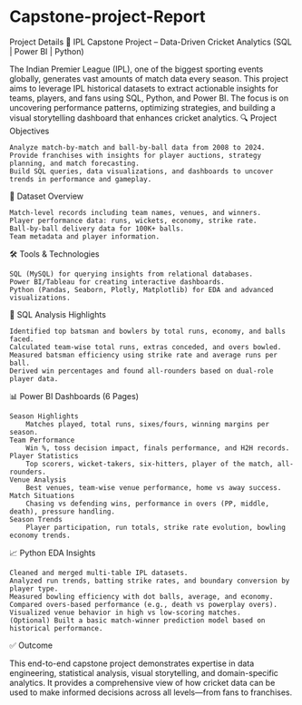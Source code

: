 # Capstone-project-Report

Project Details
🏏 IPL Capstone Project – Data-Driven Cricket Analytics (SQL | Power BI | Python)

The Indian Premier League (IPL), one of the biggest sporting events globally, generates vast amounts of match data every season. This project aims to leverage IPL historical datasets to extract actionable insights for teams, players, and fans using SQL, Python, and Power BI. The focus is on uncovering performance patterns, optimizing strategies, and building a visual storytelling dashboard that enhances cricket analytics.
🔍 Project Objectives

    Analyze match-by-match and ball-by-ball data from 2008 to 2024.
    Provide franchises with insights for player auctions, strategy planning, and match forecasting.
    Build SQL queries, data visualizations, and dashboards to uncover trends in performance and gameplay.

🔗 Dataset Overview

    Match-level records including team names, venues, and winners.
    Player performance data: runs, wickets, economy, strike rate.
    Ball-by-ball delivery data for 100K+ balls.
    Team metadata and player information.

🛠 Tools & Technologies

    SQL (MySQL) for querying insights from relational databases.
    Power BI/Tableau for creating interactive dashboards.
    Python (Pandas, Seaborn, Plotly, Matplotlib) for EDA and advanced visualizations.

📐 SQL Analysis Highlights

    Identified top batsman and bowlers by total runs, economy, and balls faced.
    Calculated team-wise total runs, extras conceded, and overs bowled.
    Measured batsman efficiency using strike rate and average runs per ball.
    Derived win percentages and found all-rounders based on dual-role player data.

📊 Power BI Dashboards (6 Pages)

    Season Highlights
        Matches played, total runs, sixes/fours, winning margins per season.
    Team Performance
        Win %, toss decision impact, finals performance, and H2H records.
    Player Statistics
        Top scorers, wicket-takers, six-hitters, player of the match, all-rounders.
    Venue Analysis
        Best venues, team-wise venue performance, home vs away success.
    Match Situations
        Chasing vs defending wins, performance in overs (PP, middle, death), pressure handling.
    Season Trends
        Player participation, run totals, strike rate evolution, bowling economy trends.

📈 Python EDA Insights

    Cleaned and merged multi-table IPL datasets.
    Analyzed run trends, batting strike rates, and boundary conversion by player type.
    Measured bowling efficiency with dot balls, average, and economy.
    Compared overs-based performance (e.g., death vs powerplay overs).
    Visualized venue behavior in high vs low-scoring matches.
    (Optional) Built a basic match-winner prediction model based on historical performance.

✅ Outcome

This end-to-end capstone project demonstrates expertise in data engineering, statistical analysis, visual storytelling, and domain-specific analytics. It provides a comprehensive view of how cricket data can be used to make informed decisions across all levels—from fans to franchises.
